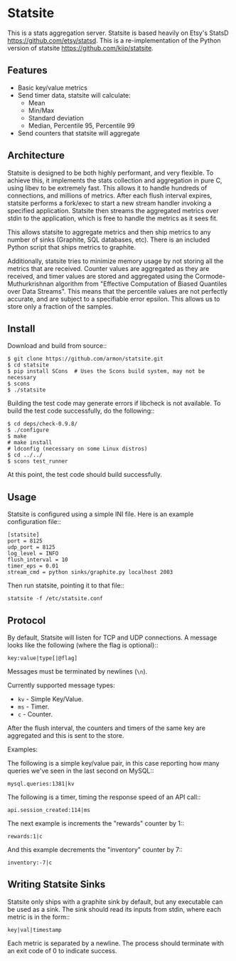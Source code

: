 Statsite
========

This is a stats aggregation server. Statsite is based heavily
on Etsy's StatsD <https://github.com/etsy/statsd>. This is
a re-implementation of the Python version of statsite
<https://github.com/kiip/statsite>.

Features
--------

* Basic key/value metrics
* Send timer data, statsite will calculate:
  - Mean
  - Min/Max
  - Standard deviation
  - Median, Percentile 95, Percentile 99
* Send counters that statsite will aggregate


Architecture
-------------

Statsite is designed to be both highly performant,
and very flexible. To achieve this, it implements the stats
collection and aggregation in pure C, using libev to be
extremely fast. This allows it to handle hundreds of connections,
and millions of metrics. After each flush interval expires,
statsite performs a fork/exec to start a new stream handler
invoking a specified application. Statsite then streams the
aggregated metrics over stdin to the application, which is
free to handle the metrics as it sees fit.

This allows statsite to aggregate metrics and then ship metrics
to any number of sinks (Graphite, SQL databases, etc). There
is an included Python script that ships metrics to graphite.

Additionally, statsite tries to minimize memory usage by not
storing all the metrics that are received. Counter values are
aggregated as they are received, and timer values are stored
and aggregated using the Cormode-Muthurkrishnan algorithm from
"Effective Computation of Biased Quantiles over Data Streams".
This means that the percentile values are not perfectly accurate,
and are subject to a specifiable error epsilon. This allows us to
store only a fraction of the samples.

Install
-------

Download and build from source::

    $ git clone https://github.com/armon/statsite.git
    $ cd statsite
    $ pip install SCons  # Uses the Scons build system, may not be necessary
    $ scons
    $ ./statsite

Building the test code may generate errors if libcheck is not available.
To build the test code successfully, do the following::

    $ cd deps/check-0.9.8/
    $ ./configure
    $ make
    # make install
    # ldconfig (necessary on some Linux distros)
    $ cd ../../
    $ scons test_runner

At this point, the test code should build successfully.

Usage
-----

Statsite is configured using a simple INI file.
Here is an example configuration file::

    [statsite]
    port = 8125
    udp_port = 8125
    log_level = INFO
    flush_interval = 10
    timer_eps = 0.01
    stream_cmd = python sinks/graphite.py localhost 2003

Then run statsite, pointing it to that file::

    statsite -f /etc/statsite.conf

Protocol
--------

By default, Statsite will listen for TCP and UDP connections. A message
looks like the following (where the flag is optional)::

    key:value|type[|@flag]

Messages must be terminated by newlines (`\n`).

Currently supported message types:

* `kv` - Simple Key/Value.
* `ms` - Timer.
* `c` - Counter.

After the flush interval, the counters and timers of the same key are
aggregated and this is sent to the store.

Examples:

The following is a simple key/value pair, in this case reporting how many
queries we've seen in the last second on MySQL::

    mysql.queries:1381|kv

The following is a timer, timing the response speed of an API call::

    api.session_created:114|ms

The next example is increments the "rewards" counter by 1::

    rewards:1|c

And this example decrements the "inventory" counter by 7::

    inventory:-7|c


Writing Statsite Sinks
---------------------

Statsite only ships with a graphite sink by default, but any executable
can be used as a sink. The sink should read its inputs from stdin, where
each metric is in the form::

    key|val|timestamp

Each metric is separated by a newline. The process should terminate with
an exit code of 0 to indicate success.

